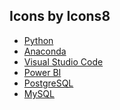 ## Icons by Icons8
- <a href="https://icons8.com/icon/13441/python">Python</a>
- <a href="https://icons8.com/icon/199gSvrFfCIJ/anaconda">Anaconda</a>
- <a href="https://icons8.com/icon/9OGIyU8hrxW5/visual-studio-code-2019">Visual Studio Code</a>
- <a href="https://icons8.com/icon/70667/power-bi">Power BI</a>
- <a href="https://icons8.com/icon/38561/postgresql">PostgreSQL</a>
- <a href="https://icons8.com/icon/UFXRpPFebwa2/mysql-logo">MySQL</a>